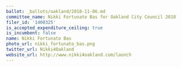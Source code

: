 ```yaml
---
ballot: _ballots/oakland/2018-11-06.md
committee_name: Nikki Fortunato Bas for Oakland City Council 2018
filer_id: '1400325'
is_accepted_expenditure_ceiling: true
is_incumbent: false
name: Nikki Fortunato Bas
photo_url: nikki_fortunato_bas.png
twitter_url: Nikki4Oakland
website_url: http://www.nikki4oakland.com/launch
---
```

